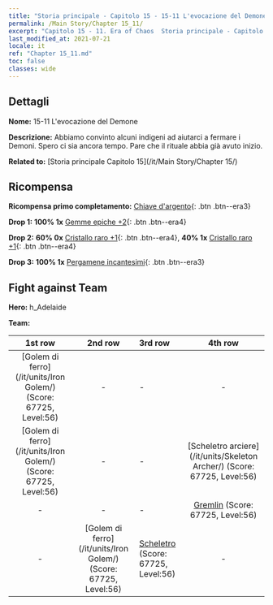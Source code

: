 ```yaml
---
title: "Storia principale - Capitolo 15 - 15-11 L'evocazione del Demone"
permalink: /Main Story/Chapter 15_11/
excerpt: "Capitolo 15 - 11. Era of Chaos  Storia principale - Capitolo 15_11. 15-11 L'evocazione del Demone"
last_modified_at: 2021-07-21
locale: it
ref: "Chapter 15_11.md"
toc: false
classes: wide
---
```


## Dettagli

 **Nome:** 15-11 L'evocazione del Demone

 **Descrizione:** Abbiamo convinto alcuni indigeni ad aiutarci a fermare i Demoni. Spero ci sia ancora tempo. Pare che il rituale abbia già avuto inizio.

 **Related to:** [Storia principale Capitolo 15](/it/Main Story/Chapter 15/)

## Ricompensa

 **Ricompensa primo completamento:** [Chiave d'argento](/ItemsIT/con_693/){: .btn .btn--era3}

 **Drop 1:** **100% 1x** [Gemme epiche +2](/ItemsIT/mat_51/){: .btn .btn--era4}

 **Drop 2:** **60% 0x** [Cristallo raro +1](/ItemsIT/mat_45/){: .btn .btn--era4}, **40% 1x** [Cristallo raro +1](/ItemsIT/mat_45/){: .btn .btn--era4}

 **Drop 3:** **100% 1x** [Pergamene incantesimi](/ItemsIT/con_694/){: .btn .btn--era3}


## Fight against Team
 **Hero:** h_Adelaide

 **Team:**


  | 1st row | 2nd row | 3rd row | 4th row |
  |:----:|:----:|:----|:----:|
  | [Golem di ferro](/it/units/Iron Golem/) (Score: 67725, Level:56)  | - | - | - |
  | [Golem di ferro](/it/units/Iron Golem/) (Score: 67725, Level:56)  | - | - | [Scheletro arciere](/it/units/Skeleton Archer/) (Score: 67725, Level:56)  |
  | - | - | - | [Gremlin](/it/units/Gremlin/) (Score: 67725, Level:56)  |
  | - | [Golem di ferro](/it/units/Iron Golem/) (Score: 67725, Level:56)  | [Scheletro](/it/units/Skeleton/) (Score: 67725, Level:56)  | - |



